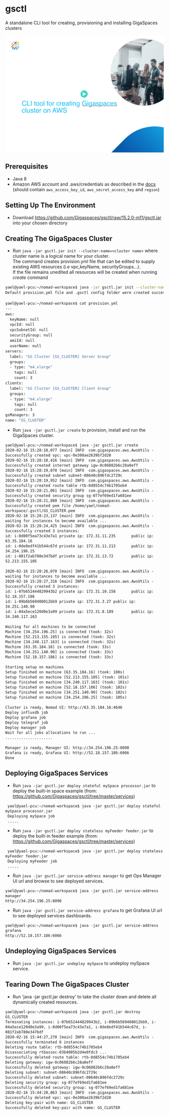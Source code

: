 # gsctl
A standalone CLI tool for creating, provisioning and installing GigaSpaces clusters

[![Watch the video](images/fleeq.png)](https://csm-gigaspaces.fleeq.io/l/jucegzvnxg-9x8bee587p)

## Prerequisites

* Java 8
* Amazon AWS account and .aws/credentials as described in the [docs](https://docs.aws.amazon.com/cli/latest/userguide/cli-configure-files.html) 
(should contain `aws_access_key_id`, `aws_secret_access_key` and `region`)

## Setting Up The Environment

* Download https://github.com/Gigaspaces/gsctl/raw/15.2.0-m11/gsctl.jar into your chosen directory

## Creating The GigaSpaces Cluster

* Run `java -jar gsctl.jar init --cluster-name=<cluster name>` where cluster name is a logical name for your cluster.\
  The command creates provision.yml file that can be edited to supply existing AWS resources (i.e vpc,keyName, securityGroups...).\
  If the file remains unedited all resources will be created when running _create_ command  

````BASH
yael@yael-pcu:~/nomad-workspace$ java -jar gsctl.jar init --cluster-name=GS_CLUSTER
Default provision.yml file and .gsctl config folder were created successfully

yael@yael-pcu:~/nomad-workspace$ cat provision.yml 
---
aws:
  keyName: null
  vpcId: null
  vpcSubnetId: null
  securityGroup: null
  amiId: null
  userName: null
servers:
  label: "GS Cluster [GS_CLUSTER] Server Group"
  groups:
  - type: "m4.xlarge"
    tags: null
    count: 3
clients:
  label: "GS Cluster [GS_CLUSTER] Client Group"
  groups:
  - type: "m4.xlarge"
    tags: null
    count: 3
gsManagers: 3
name: "GS_CLUSTER"
````
 

* Run `java -jar gsctl.jar create` to provision, install and run the GigaSpaces cluster.
````
yael@yael-pcu:~/nomad-workspace$ java -jar gsctl.jar create
2020-02-16 15:28:18,077 [main] INFO  com.gigaspaces.aws.AwsUtils -  Successfully created vpc: vpc-0e300ae2639bf2d20
2020-02-16 15:28:18,416 [main] INFO  com.gigaspaces.aws.AwsUtils -  Successfully created internet gateway igw-0c06082b6c28a0eff
2020-02-16 15:28:19,070 [main] INFO  com.gigaspaces.aws.AwsUtils -  Successfully created subnet subnet-08640c896fdc2729c
2020-02-16 15:28:19,952 [main] INFO  com.gigaspaces.aws.AwsUtils -  Successfully created route table rtb-0d8554c74b1705eb4
2020-02-16 15:28:21,061 [main] INFO  com.gigaspaces.aws.AwsUtils -  Successfully created security group sg-077ef69ed1fa681ee
2020-02-16 15:28:21,880 [main] INFO  com.gigaspaces.aws.AwsUtils -  Successfully created pem file /home/yael/nomad-workspace/.gsctl/GS_CLUSTER.pem
2020-02-16 15:28:23,137 [main] INFO  com.gigaspaces.aws.AwsUtils -  waiting for instances to become available ...
2020-02-16 15:28:24,425 [main] INFO  com.gigaspaces.aws.AwsUtils -  Successfully created 3 instances: 
id: i-0d00f5ea73c43e7a1 private ip: 172.31.11.235       public ip: 63.35.184.16
id: i-0de8edf41b544c67d private ip: 172.31.11.213       public ip: 34.254.196.25
id: i-081f2ab780e347bdf private ip: 172.31.13.72        public ip: 52.213.155.105

2020-02-16 15:28:26,070 [main] INFO  com.gigaspaces.aws.AwsUtils -  waiting for instances to become available ...
2020-02-16 15:28:27,316 [main] INFO  com.gigaspaces.aws.AwsUtils -  Successfully created 3 instances: 
id: i-07b652444829943b2 private ip: 172.31.10.158       public ip: 52.18.157.186
id: i-09b6b569408012bb9 private ip: 172.31.3.27 public ip: 34.251.140.90
id: i-04a5ece120d0e3a99 private ip: 172.31.8.189        public ip: 34.240.117.163

Waiting for all machines to be connected
Machine [34.254.196.25] is connected (took: 32s)
Machine [52.213.155.105] is connected (took: 32s)
Machine [34.240.117.163] is connected (took: 32s)
Machine [63.35.184.16] is connected (took: 33s)
Machine [34.251.140.90] is connected (took: 33s)
Machine [52.18.157.186] is connected (took: 33s)

Starting setup on machines
Setup finished on machine [63.35.184.16] (took: 100s)
Setup finished on machine [52.213.155.105] (took: 101s)
Setup finished on machine [34.240.117.163] (took: 101s)
Setup finished on machine [52.18.157.186] (took: 102s)
Setup finished on machine [34.251.140.90] (took: 102s)
Setup finished on machine [34.254.196.25] (took: 105s)

Cluster is ready, Nomad UI: http://63.35.184.16:4646
Deploy influxdb job
Deploy grafana job
Deploy telegraf job
Deploy manager job
Wait for all jobs allocations to run ...
.....................

Manager is ready, Manager UI: http://34.254.196.25:8090
Grafana is ready, Grafana UI: http://52.18.157.186:6066
Done

````

## Deploying GigaSpaces Services

* Run `java -jar gsctl.jar deploy stateful mySpace processor.jar` to deploy the built-in space example (from: https://github.com/Gigaspaces/gsctl/tree/master/services)
  
````
 yael@yael-pcu:~/nomad-workspace$ java -jar gsctl.jar deploy stateful mySpace processor.jar
 Deploying mySpace job
 .....
````

* Run `java -jar gsctl.jar deploy stateless myFeeder feeder.jar` to deploy the built-in feeder example (from: https://github.com/Gigaspaces/gsctl/tree/master/services)
  
````
 yael@yael-pcu:~/nomad-workspace$ java -jar gsctl.jar deploy stateless myFeeder feeder.jar
 Deploying myFeeder job
 .....
````

* Run `java -jar gsctl.jar service-address manager` to get Ops Manager UI url and browse to see deployed services.

````
yael@yael-pcu:~/nomad-workspace$ java -jar gsctl.jar service-address manager
http://34.254.196.25:8090
````

* Run `java -jar gsctl.jar service-address grafana` to get Grafana UI url to see deployed services dashboards.

````
yael@yael-pcu:~/nomad-workspace$ java -jar gsctl.jar service-address grafana
http://52.18.157.186:6066
```` 
## Undeploying GigaSpaces Services

* Run `java -jar gsctl.jar undeploy mySpace` to undeploy mySpace service.

## Tearing Down The GigaSpaces Cluster

* Run 'java -jar gsctl.jar destroy' to take the cluster down and delete all dynamically created resources.

````
yael@yael-pcu:~/nomad-workspace$ java -jar gsctl.jar destroy
GS_CLUSTER
Terminating instances: i-07b652444829943b2, i-09b6b569408012bb9, i-04a5ece120d0e3a99, i-0d00f5ea73c43e7a1, i-0de8edf41b544c67d, i-081f2ab780e347bdf
2020-02-16 15:44:27,270 [main] INFO  com.gigaspaces.aws.AwsUtils -  Successfully terminated 6 instances
Deleting route table: rtb-0d8554c74b1705eb4
Disassociating rtbassoc-03b4005b2d4e0fdc3 ...
Successfully deleted route table: rtb-0d8554c74b1705eb4
Deleting gateway: igw-0c06082b6c28a0eff
Successfully deleted gateway: igw-0c06082b6c28a0eff
Deleting subnet: subnet-08640c896fdc2729c
Successfully deleted subnet: subnet-08640c896fdc2729c
Deleting security group: sg-077ef69ed1fa681ee
Successfully deleted security group: sg-077ef69ed1fa681ee
2020-02-16 15:44:28,863 [main] INFO  com.gigaspaces.aws.AwsUtils -  Successfully deleted vpc: vpc-0e300ae2639bf2d20
Deleting key-pair with name: GS_CLUSTER
Successfully deleted key-pair with name: GS_CLUSTER
````
